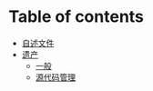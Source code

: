 # Table of contents

* [自述文件](README.md)
* [遗产](legacy/README.md)
  * [一般](legacy/general.md)
  * [源代码管理](legacy/sourcecodemanagement.md)
